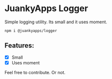 # JuankyApps Logger

Simple logging utility. Its small and it uses moment.

```npm i @juankyapps/logger```

## Features:

- [x] Small
- [x] Uses moment

Feel free to contribute. Or not.
